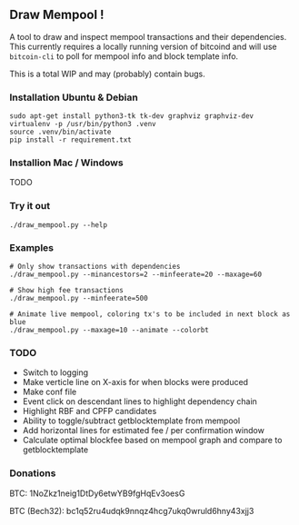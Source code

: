 ## Draw Mempool !

A tool to draw and inspect mempool transactions and their dependencies. This currently
requires a locally running version of bitcoind and will use `bitcoin-cli` to poll
for mempool info and block template info.


This is a total WIP and may (probably) contain bugs.



### Installation Ubuntu & Debian
```
sudo apt-get install python3-tk tk-dev graphviz graphviz-dev
virtualenv -p /usr/bin/python3 .venv
source .venv/bin/activate
pip install -r requirement.txt
```

### Installion Mac / Windows
TODO

### Try it out
```
./draw_mempool.py --help
```

### Examples
```
# Only show transactions with dependencies
./draw_mempool.py --minancestors=2 --minfeerate=20 --maxage=60  

# Show high fee transactions
./draw_mempool.py --minfeerate=500

# Animate live mempool, coloring tx's to be included in next block as blue
./draw_mempool.py --maxage=10 --animate --colorbt
```

### TODO
- Switch to logging
- Make verticle line on X-axis for when blocks were produced
- Make conf file
- Event click on descendant lines to highlight dependency chain
- Highlight RBF and CPFP candidates
- Ability to toggle/subtract getblocktemplate from mempool
- Add horizontal lines for estimated fee / per confirmation window
- Calculate optimal blockfee based on mempool graph and compare to getblocktemplate

### Donations

BTC: 1NoZkz1neig1DtDy6etwYB9fgHqEv3oesG

BTC (Bech32): bc1q52ru4udqk9nnqz4hcg7ukq0wruld6hny43xjj3

